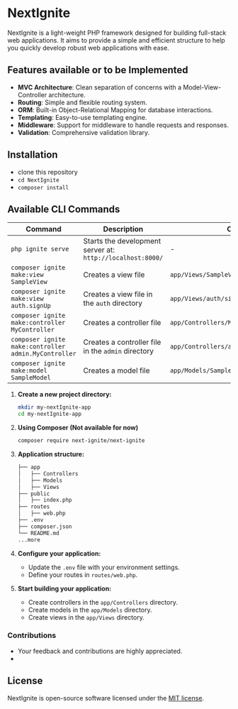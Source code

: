# NextIgnite

NextIgnite is a light-weight PHP framework designed for building full-stack web applications. It aims to provide a simple and efficient structure to help you quickly develop robust web applications with ease.

## Features available or to be Implemented

- **MVC Architecture**: Clean separation of concerns with a Model-View-Controller architecture.
- **Routing**: Simple and flexible routing system.
- **ORM**: Built-in Object-Relational Mapping for database interactions.
- **Templating**: Easy-to-use templating engine.
- **Middleware**: Support for middleware to handle requests and responses.
- **Validation**: Comprehensive validation library.

## Installation
- clone this repository
- `cd NextIgnite`
- `composer install`


## Available CLI Commands

| Command                                       | Description                                                      | Output                                        |
|-----------------------------------------------|------------------------------------------------------------------|-----------------------------------------------|
| `php ignite serve`                            | Starts the development server at: `http://localhost:8000/`       | -                                             |
| `composer ignite make:view SampleView`        | Creates a view file                                              | `app/Views/SampleView.nxt.php`                |
| `composer ignite make:view auth.signUp`       | Creates a view file in the `auth` directory                      | `app/Views/auth/signUp.nxt.php`               |
| `composer ignite make:controller MyController`| Creates a controller file                                        | `app/Controllers/MyController.php`            |
| `composer ignite make:controller admin.MyController` | Creates a controller file in the `admin` directory          | `app/Controllers/admin/MyController.php`      |
| `composer ignite make:model SampleModel`      | Creates a model file                                             | `app/Models/SampleModel.php`                  |


1. **Create a new project directory:**

   ```bash
   mkdir my-nextIgnite-app
   cd my-nextIgnite-app
   ```

2. **Using Composer (Not available for now)**
 
   ```bash
   composer require next-ignite/next-ignite
   ```

3. **Application structure:**

   ```bash
   ├── app
   │   ├── Controllers
   │   ├── Models
   │   ├── Views
   ├── public
   │   ├── index.php
   ├── routes
   │   ├── web.php
   ├── .env
   ├── composer.json
   └── README.md
   ...more
   ```

4. **Configure your application:**

   - Update the `.env` file with your environment settings.
   - Define your routes in `routes/web.php`.

5. **Start building your application:**

   - Create controllers in the `app/Controllers` directory.
   - Create models in the `app/Models` directory.
   - Create views in the `app/Views` directory.

### Contributions

- Your feedback and contributions are highly appreciated.
- 

## License

NextIgnite is open-source software licensed under the [MIT license](https://opensource.org/licenses/MIT).
